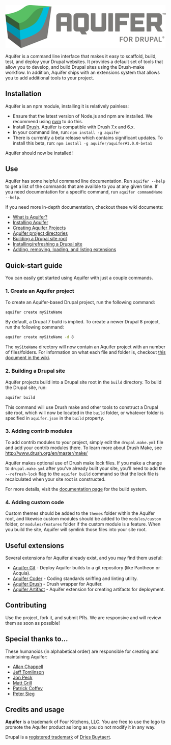 ![Aquifer](https://raw.githubusercontent.com/aquifer/aquifer.io/master/branding/aquifer-logo-drupal-1456.png)

Aquifer is a command line interface that makes it easy to scaffold, build, test, and deploy your Drupal websites. It provides a default set of tools that allow you to develop, and build Drupal sites using the Drush-make workflow. In addition, Aquifer ships with an extensions system that allows you to add additional tools to your project.


## Installation

Aquifer is an npm module, installing it is relatively painless:

* Ensure that the latest version of Node.js and npm are installed. We recommend using [nvm](https://github.com/creationix/nvm) to do this.
* Install [Drush](http://www.drush.org/en/master/install/). Aquifer is compatible with Drush 7.x and 6.x.
* In your command line, run: `npm install -g aquifer`
* There is currently a beta release which contains significant updates. To install this beta, run: `npm install -g aquifer/aquifer#1.0.0-beta1`

Aquifer should now be installed!

## Use

Aquifer has some helpful command line documentation. Run `aquifer --help` to get a list of the commands that are availble to you at any given time. If you need documentation for a specific command, run `aquifer commandName --help`.

If you need more in-depth documentation, checkout these wiki documents:
* [What is Aquifer?](https://github.com/aquifer/aquifer/wiki/What-is-Aquifer%3F)
* [Installing Aquifer](https://github.com/aquifer/aquifer/wiki/Installing-Aquifer)
* [Creating Aquifer Projects](https://github.com/aquifer/aquifer/wiki/Creating-Aquifer-Projects)
* [Aquifer project directories](https://github.com/aquifer/aquifer/wiki/Aquifer-project-directories)
* [Building a Drupal site root](https://github.com/aquifer/aquifer/wiki/Building-a-Drupal-site-root)
* [Installing/refreshing a Drupal site](https://github.com/aquifer/aquifer/wiki/Installing-refreshing-a-Drupal-site)
* [Adding, removing, loading, and listing extensions](https://github.com/aquifer/aquifer/wiki/Adding,-removing,-loading,-and-listing-extensions)

## Quick-start guide

You can easily get started using Aquifer with just a couple commands.

### 1. Create an Aquifer project

To create an Aquifer-based Drupal project, run the following command:

```bash
aquifer create mySiteName
```

By default, a Drupal 7 build is implied. To create a newer Drupal 8 project, run
the following command:

```bash
aquifer create mySiteName -d 8
```

The `mySiteName` directory will now contain an Aquifer project with an number of files/folders. For information on what each file and folder is, checkout [this document in the wiki](https://github.com/aquifer/aquifer/wiki/Aquifer-project-directories).

### 2. Building a Drupal site

Aquifer projects build into a Drupal site root in the `build` directory. To build the Drupal site, run:

```bash
aquifer build
```

This command will use Drush make and other tools to construct a Drupal site root, which will now be located in the `build` folder, or whatever folder is specified in `aquifer.json` in the `build` property.

### 3. Adding contrib modules

To add contrib modules to your project, simply edit the `drupal.make.yml` file and add your contrib modules there. To learn more about Drush Make, see http://www.drush.org/en/master/make/

Aquifer makes optional use of Drush make lock files. If you make a change to `drupal.make.yml` after you've already built your site, you'll need to add the `--refresh-lock` flag to the `aquifer build` command so that the lock file is recalculated when your site root is constructed.

For more details, visit the [documentation page](https://github.com/aquifer/aquifer/wiki/Building-a-Drupal-site-root) for the build system.

### 4. Adding custom code

Custom themes should be added to the `themes` folder within the Aquifer root, and likewise custom modules should be added to the `modules/custom` folder, or `modules/features` folder if the custom module is a feature. When you build the site, Aquifer will symlink those files into your site root.

## Useful extensions

Several extensions for Aquifer already exist, and you may find them useful:

* [Aquifer Git](https://github.com/aquifer/aquifer-git) - Deploy Aquifer builds to a git repository (like Pantheon or Acquia).
* [Aquifer Coder](https://github.com/aquifer/aquifer-coder) - Coding standards sniffing and linting utility.
* [Aquifer Drush](https://github.com/aquifer/aquifer-drush) - Drush wrapper for Aquifer.
* [Aquifer Artifact](https://github.com/aquifer/aquifer-artifact) - Aquifer extension for creating artifacts for deployment.

## Contributing

Use the project, fork it, and submit PRs. We are responsive and will review them as soon as possible!

## Special thanks to...

These humanoids (in alphabetical order) are responsible for creating and maintaining Aquifer:

* [Allan Chappell](https://github.com/generalredneck)
* [Jeff Tomlinson](https://github.com/JeffTomlinson)
* [Jon Peck](https://github.com/fluxsauce)
* [Matt Grill](https://github.com/mattgrill)
* [Patrick Coffey](https://github.com/patrickocoffeyo)
* [Peter Sieg](https://github.com/chasingmaxwell)

## Credits and usage

**Aquifer** is a trademark of Four Kitchens, LLC. You are free to use the logo to promote the Aquifer product as long as you do not modify it in any way.

Drupal is a [registered trademark](http://drupal.com/trademark) of [Dries Buytaert](http://buytaert.net/).
